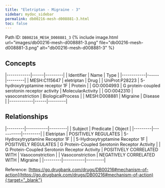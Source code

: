 ```yaml
---
title: "Eletriptan - Migraine - 3"
sidebar: mydoc_sidebar
permalink: db00216-mesh-d008881-3.html
toc: false 
---
```



Path ID: `DB00216_MESH_D008881_3`
{% include image.html url="images/db00216-mesh-d008881-3.png" file="db00216-mesh-d008881-3.png" alt="db00216-mesh-d008881-3" %}

## Concepts

|------------|------|---------|
| Identifier | Name | Type    |
|------------|------|---------|
| MESH:C115647 | eletriptan | Drug |
| UniProt:P28223 | 5-hydroxytryptamine receptor 1F | Protein |
| GO:0004993 | G protein-coupled serotonin receptor activity | MolecularActivity |
| GO:0042310 | vasoconstriction | BiologicalProcess |
| MESH:D008881 | Migraine | Disease |
|------------|------|---------|

## Relationships

|---------|-----------|---------|
| Subject | Predicate | Object  |
|---------|-----------|---------|
| Eletriptan | POSITIVELY REGULATES | 5-Hydroxytryptamine Receptor 1F |
| 5-Hydroxytryptamine Receptor 1F | POSITIVELY REGULATES | G Protein-Coupled Serotonin Receptor Activity |
| G Protein-Coupled Serotonin Receptor Activity | POSITIVELY CORRELATED WITH | Vasoconstriction |
| Vasoconstriction | NEGATIVELY CORRELATED WITH | Migraine |
|---------|-----------|---------|

Reference: [https://go.drugbank.com/drugs/DB00216#mechanism-of-action](https://go.drugbank.com/drugs/DB00216#mechanism-of-action){:target="_blank"}